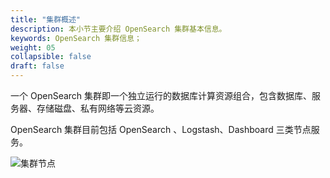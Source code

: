 ```yaml
---
title: "集群概述"
description: 本小节主要介绍 OpenSearch 集群基本信息。 
keywords: OpenSearch 集群信息；
weight: 05
collapsible: false
draft: false
---
```



一个 OpenSearch 集群即一个独立运行的数据库计算资源组合，包含数据库、服务器、存储磁盘、私有网络等云资源。

OpenSearch 集群目前包括 OpenSearch 、Logstash、Dashboard 三类节点服务。

<img src="../../../_images/os_node_arch.png" alt="集群节点" style="zoom:100%;" />
